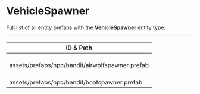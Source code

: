 # VehicleSpawner
Full list of all <Badge type="warning" text="2"/> entity prefabs with the **VehicleSpawner** entity type.

---
| ID & Path |
| --- |
| <a href="#3960558419"><Badge id="3960558419" type="tip" text="#"/></a> <Badge type="tip" text="3960558419"/>  <br> assets/prefabs/npc/bandit/airwolfspawner.prefab |
| <a href="#2609911909"><Badge id="2609911909" type="tip" text="#"/></a> <Badge type="tip" text="2609911909"/>  <br> assets/prefabs/npc/bandit/boatspawner.prefab |
